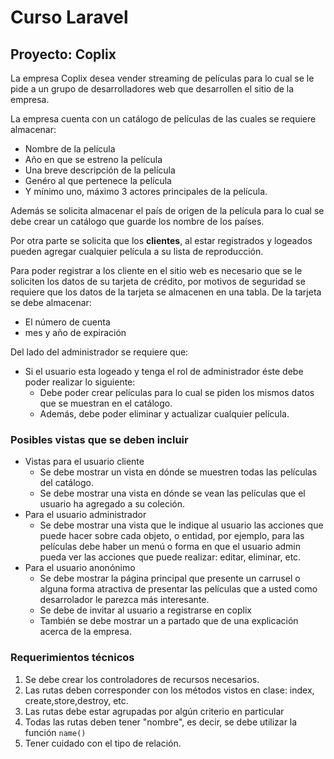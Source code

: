 # Curso Laravel

## Proyecto: Coplix

La empresa Coplix desea vender streaming de películas para lo cual se le pide a un grupo de desarrolladores web que desarrollen el sitio de la empresa.

La empresa cuenta con un catálogo de películas  de las cuales se requiere almacenar: 

* Nombre de la película
* Año en que se estreno la película
* Una breve descripción de la película
* Genéro al que pertenece la película
* Y mínimo uno, máximo 3 actores principales de la película.

Además se solicita almacenar el país de origen de la película para lo cual se debe crear un catálogo que guarde los nombre de los países.

Por otra parte se solicita que los **clientes**, al estar registrados y logeados pueden agregar cualquier película a su lista de reproducción.

Para poder registrar a los cliente en el sitio web es necesario que se le soliciten los datos de su tarjeta de crédito, por motivos de seguridad  se requiere que los datos de la tarjeta se almacenen en una tabla. De la tarjeta se debe almacenar:

* El número de cuenta
* mes y año de expiración

Del lado del administrador se requiere que:

* Si el usuario esta logeado y tenga el rol de administrador éste debe poder realizar lo siguiente:
  * Debe poder crear películas para lo cual se piden los mismos datos que se muestran en el catálogo.
  * Además, debe poder eliminar y actualizar cualquier película.

### Posibles vistas que se deben incluir

* Vistas para el usuario cliente
  * Se debe mostrar un vista en dónde se muestren todas las películas del catálogo.
  * Se debe mostrar una vista en dónde se vean las películas que el usuario ha agregado a su coleción.
* Para el usuario administrador
  * Se debe mostrar una vista que le indique al usuario las acciones que puede hacer sobre cada objeto, o entidad, por ejemplo, para las películas debe haber un menú o forma en que el usuario admin pueda ver las acciones que puede realizar: editar, eliminar, etc.
* Para el usuario anonónimo
  * Se debe mostrar la página principal que presente un carrusel o alguna forma atractiva de presentar las películas que a usted como desarrolador le parezca más interesante.
  * Se debe de invitar al usuario a registrarse en coplix
  * También se debe mostrar un a partado que de una explicación acerca de la empresa.

### Requerimientos técnicos

1. Se debe crear los controladores de recursos necesarios.
2. Las rutas deben corresponder con los métodos vistos en clase: index, create,store,destroy, etc.
3. Las rutas debe estar agrupadas por algún criterio en particular
4. Todas las rutas deben tener "nombre", es decir, se debe utilizar la función `name()`
5. Tener cuidado con el tipo de relación.


